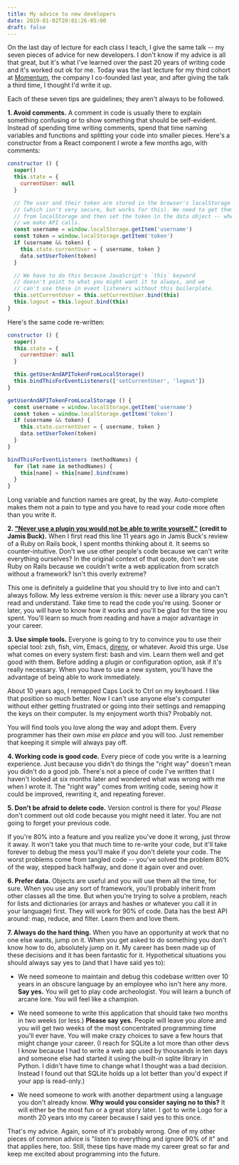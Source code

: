 ```yaml
---
title: My advice to new developers
date: 2019-01-02T20:01:26-05:00
draft: false
---
```


On the last day of lecture for each class I teach, I give the same talk -- my seven pieces of advice for new developers. I don't know if my advice is all that great, but it's what I've learned over the past 20 years of writing code and it's worked out ok for me. Today was the last lecture for my third cohort at [Momentum](https://www.momentumlearn.com/), the company I co-founded last year, and after giving the talk a third time, I thought I'd write it up.

Each of these seven tips are guidelines; they aren't always to be followed.

**1. Avoid comments.** A comment in code is usually there to explain something confusing or to show something that should be self-evident. Instead of spending time writing comments, spend that time naming variables and functions and splitting your code into smaller pieces. Here's a constructor from a React component I wrote a few months ago, with comments:

```js
constructor () {
  super()
  this.state = {
    currentUser: null
  }

  // The user and their token are stored in the browser's localStorage
  // (which isn't very secure, but works for this). We need to get them
  // from localStorage and then set the token in the data object -- where
  // we make API calls.
  const username = window.localStorage.getItem('username')
  const token = window.localStorage.getItem('token')
  if (username && token) {
    this.state.currentUser = { username, token }
    data.setUserToken(token)
  }

  // We have to do this because JavaScript's `this` keyword
  // doesn't point to what you might want it to always, and we
  // can't use these in event listeners without this boilerplate.
  this.setCurrentUser = this.setCurrentUser.bind(this)
  this.logout = this.logout.bind(this)
}
```

Here's the same code re-written:

```js
constructor () {
  super()
  this.state = {
    currentUser: null
  }

  this.getUserAndAPITokenFromLocalStorage()
  this.bindThisForEventListeners(['setCurrentUser', 'logout'])  
}

getUserAndAPITokenFromLocalStorage () {
  const username = window.localStorage.getItem('username')
  const token = window.localStorage.getItem('token')
  if (username && token) {
    this.state.currentUser = { username, token }
    data.setUserToken(token)
  }
}

bindThisForEventListeners (methodNames) {
  for (let name in methodNames) {
    this[name] = this[name].bind(name)
  }
}
```

Long variable and function names are great, by the way. Auto-complete makes them not a pain to type and you have to read your code more often than you write it.

**2. ["Never use a plugin you would not be able to write yourself."](http://weblog.jamisbuck.org/2007/2/21/review-build-your-own-ruby-on-rails-web-applications) (credit to Jamis Buck).** When I first read this line 11 years ago in Jamis Buck's review of a Ruby on Rails book, I spent months thinking about it. It seems so counter-intuitive. Don't we use other people's code because we can't write everything ourselves? In the original context of that quote, don't we use Ruby on Rails because we couldn't write a web application from scratch without a framework? Isn't this overly extreme?

This one is definitely a guideline that you should try to live into and can't always follow. My less extreme version is this: never use a library you can't read and understand. Take time to read the code you're using. Sooner or later, you will have to know how it works and you'll be glad for the time you spent. You'll learn so much from reading and have a major advantage in your career.

**3. Use simple tools.** Everyone is going to try to convince you to use their special tool: zsh, fish, vim, Emacs, [direnv](/articles/a-favorite-development-tool-direnv/), or whatever. Avoid this urge. Use what comes on every system first: bash and vim. Learn them well and get good with them. Before adding a plugin or configuration option, ask if it's really necessary. When you have to use a new system, you'll have the advantage of being able to work immediately.

About 10 years ago, I remapped Caps Lock to Ctrl on my keyboard. I like that position so much better. Now I can't use anyone else's computer without either getting frustrated or going into their settings and remapping the keys on their computer. Is my enjoyment worth this? Probably not.

You will find tools you love along the way and adopt them. Every programmer has their own *mise en place* and you will too. Just remember that keeping it simple will always pay off.

**4. Working code is good code.** Every piece of code you write is a learning experience. Just because you didn't do things the "right way" doesn't mean you didn't do a good job. There's not a piece of code I've written that I haven't looked at six months later and wondered what was wrong with me when I wrote it. The "right way" comes from writing code, seeing how it could be improved, rewriting it, and repeating forever.

**5. Don't be afraid to delete code.** Version control is there for you!  _Please_ don't comment out old code because you might need it later. You are not going to forget your previous code.

If you're 80% into a feature and you realize you've done it wrong, just throw it away. It won't take you that much time to re-write your code, but it'll take forever to debug the mess you'll make if you don't delete your code. The worst problems come from tangled code -- you've solved the problem 80% of the way, stepped back halfway, and done it again over and over.

**6. Prefer data.** Objects are useful and you will use them all the time, for sure. When you use any sort of framework, you'll probably inherit from other classes all the time. But when you're trying to solve a problem, reach for lists and dictionaries (or arrays and hashes or whatever you call it in your language) first. They will work for 90% of code. Data has the best API around: map, reduce, and filter. Learn them and love them.

**7. Always do the hard thing.** When you have an opportunity at work that no one else wants, jump on it. When you get asked to do something you don't know how to do, absolutely jump on it. My career has been made up of these decisions and it has been fantastic for it. Hypothetical situations you should always say yes to (and that I have said yes to):

- We need someone to maintain and debug this codebase written over 10 years in an obscure language by an employee who isn't here any more. **Say yes.** You will get to play code archeologist. You will learn a bunch of arcane lore. You will feel like a champion.

- We need someone to write this application that should take two months in two weeks (or less.) **Please say yes.** People will leave you alone and you will get two weeks of the most concentrated programming time you'll ever have. You will make crazy choices to save a few hours that might change your career. (I reach for SQLite a lot more than other devs I know because I had to write a web app used by thousands in ten days and someone else had started it using the built-in sqlite library in Python. I didn't have time to change what I thought was a bad decision. Instead I found out that SQLite holds up a lot better than you'd expect if your app is read-only.)

- We need someone to work with another department using a language you don't already know. **Why would you consider saying no to this?** It will either be the most fun or a great story later. I got to write Logo for a month 20 years into my career because I said yes to this once.

That's my advice. Again, some of it's probably wrong. One of my other pieces of common advice is "listen to everything and ignore 90% of it" and that applies here, too. Still, these tips have made my career great so far and keep me excited about programming into the future.
